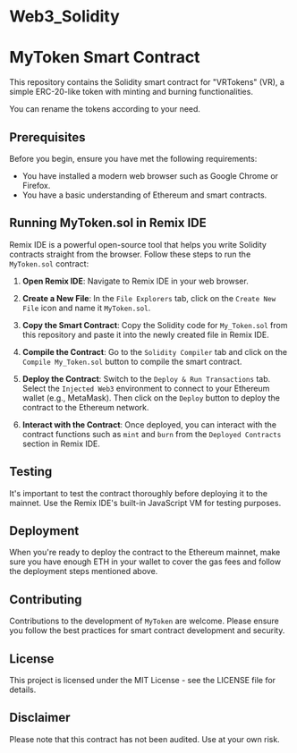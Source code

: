 # Web3_Solidity
# MyToken Smart Contract

This repository contains the Solidity smart contract for "VRTokens" (VR), a simple ERC-20-like token with minting and burning functionalities.

You can rename the tokens according to your need.

## Prerequisites

Before you begin, ensure you have met the following requirements:
- You have installed a modern web browser such as Google Chrome or Firefox.
- You have a basic understanding of Ethereum and smart contracts.

## Running MyToken.sol in Remix IDE

Remix IDE is a powerful open-source tool that helps you write Solidity contracts straight from the browser. Follow these steps to run the `MyToken.sol` contract:

1. **Open Remix IDE**: Navigate to Remix IDE in your web browser.

2. **Create a New File**: In the `File Explorers` tab, click on the `Create New File` icon and name it `MyToken.sol`.

3. **Copy the Smart Contract**: Copy the Solidity code for `My_Token.sol` from this repository and paste it into the newly created file in Remix IDE.

4. **Compile the Contract**: Go to the `Solidity Compiler` tab and click on the `Compile My_Token.sol` button to compile the smart contract.

5. **Deploy the Contract**: Switch to the `Deploy & Run Transactions` tab. Select the `Injected Web3` environment to connect to your Ethereum wallet (e.g., MetaMask). Then click on the `Deploy` button to deploy the contract to the Ethereum network.

6. **Interact with the Contract**: Once deployed, you can interact with the contract functions such as `mint` and `burn` from the `Deployed Contracts` section in Remix IDE.

## Testing

It's important to test the contract thoroughly before deploying it to the mainnet. Use the Remix IDE's built-in JavaScript VM for testing purposes.

## Deployment

When you're ready to deploy the contract to the Ethereum mainnet, make sure you have enough ETH in your wallet to cover the gas fees and follow the deployment steps mentioned above.

## Contributing

Contributions to the development of `MyToken` are welcome. Please ensure you follow the best practices for smart contract development and security.

## License

This project is licensed under the MIT License - see the LICENSE file for details.

## Disclaimer

Please note that this contract has not been audited. Use at your own risk.

